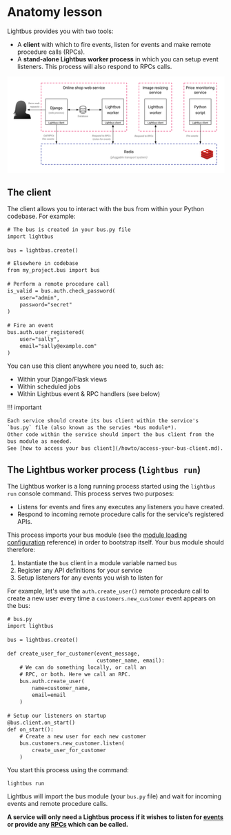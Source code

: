 # Anatomy lesson

Lightbus provides you with two tools:

* A **client** with which to fire events, listen for events
  and make remote procedure calls (RPCs).
* A **stand-alone Lightbus worker process** in which you can setup
  event listeners. This process will also respond to RPCs calls.

![A simple Lightbus deployment][simple-processes]

[simple-processes]: /static/images/simple-processes.png

## The client

The client allows you to interact with the bus from within your Python
codebase. For example:

```python3
# The bus is created in your bus.py file
import lightbus

bus = lightbus.create()
```

```python3
# Elsewhere in codebase
from my_project.bus import bus

# Perform a remote procedure call
is_valid = bus.auth.check_password(
    user="admin",
    password="secret"
)

# Fire an event
bus.auth.user_registered(
    user="sally",
    email="sally@example.com"
)
```

You can use this client anywhere you need to, such as:

* Within your Django/Flask views
* Within scheduled jobs
* Within Lightbus event & RPC handlers (see below)

!!! important

    Each service should create its bus client within the service's `bus.py` file (also known as the servies *bus module*). 
    Other code within the service should import the bus client from the bus module as needed.
    See [how to access your bus client](/howto/access-your-bus-client.md).


## The Lightbus worker process (`lightbus run`)

The Lightbus worker is a long running process started using the `lightbus run` console command. 
This process serves two purposes:

* Listens for events and fires any executes any listeners you have created.
* Respond to incoming remote procedure calls for the service's registered APIs.

This process imports your bus module (see the [module loading configuration] reference) 
in order to bootstrap itself. Your bus module should therefore:

1. Instantiate the `bus` client in a module variable named `bus`
1. Register any API definitions for your service
1. Setup listeners for any events you wish to listen for

For example, let's use the `auth.create_user()` remote procedure call
to create a new user every time a `customers.new_customer` event appears on the
bus:

```python3
# bus.py
import lightbus

bus = lightbus.create()

def create_user_for_customer(event_message,
                             customer_name, email):
    # We can do something locally, or call an
    # RPC, or both. Here we call an RPC.
    bus.auth.create_user(
        name=customer_name,
        email=email
    )

# Setup our listeners on startup
@bus.client.on_start()
def on_start():
    # Create a new user for each new customer
    bus.customers.new_customer.listen(
        create_user_for_customer
    )
```

You start this process using the command:

    lightbus run


Lightbus will import the bus module (your `bus.py` file) and wait
for incoming events and remote procedure calls.

**A service
will only need a Lightbus process if it wishes to listen
for [events] or provide any [RPCs] which can be called.**

[service]: concepts.md#service
[events]: events.md
[rpcs]: rpcs.md
[module loading configuration]: /reference/configuration.md/#1-module-loading
